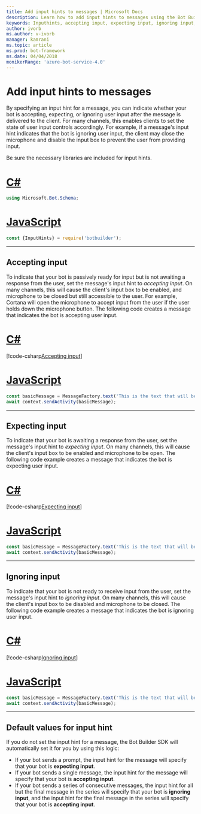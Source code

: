 ```yaml
---
title: Add input hints to messages | Microsoft Docs
description: Learn how to add input hints to messages using the Bot Builder SDK.
keywords: Inputhints, accepting input, expecting input, ignoring input, speach 
author: ivorb
ms.author: v-ivorb
manager: kamrani
ms.topic: article
ms.prod: bot-framework
ms.date: 04/04/2018
monikerRange: 'azure-bot-service-4.0'
---
```


# Add input hints to messages

By specifying an input hint for a message, you can indicate whether your bot is accepting, expecting, or ignoring user input after the message is delivered to the client. For many channels, this enables clients to set the state of user input controls accordingly. For example, if a message's input hint indicates that the bot is ignoring user input, the client may close the microphone and disable the input box to prevent the user from providing input.

Be sure the necessary libraries are included for input hints.

# [C#](#tab/cslibraries)
```cs
using Microsoft.Bot.Schema;
```

# [JavaScript](#tab/jslibraries)
```javascript
const {InputHints} = require('botbuilder');
```
---

## Accepting input

To indicate that your bot is passively ready for input but is not awaiting a response from the user, set the message's input hint to _accepting input_. On many channels, this will cause the client's input box to be enabled, and microphone to be closed but still accessible to the user. For example, Cortana will open the microphone to accept input from the user if the user holds down the microphone button. The following code creates a message that indicates the bot is accepting user input.

# [C#](#tab/csacceptinginput)
[!code-csharp[Accepting input](../includes/code/dotnet-input-hints.cs#InputHintAcceptingInput)]

# [JavaScript](#tab/jsacceptinginput)
```javascript
const basicMessage = MessageFactory.text('This is the text that will be displayed.', 'This is the text that will be spoken.', InputHints.ExpectingInput);
await context.sendActivity(basicMessage);
```
---

## Expecting input

To indicate that your bot is awaiting a response from the user, set the message's input hint to _expecting input_. On many channels, this will cause the client's input box to be enabled and microphone to be open. The following code example creates a message that indicates the bot is expecting user input.

# [C#](#tab/csexpectinginput)
[!code-csharp[Expecting input](../includes/code/dotnet-input-hints.cs#InputHintExpectingInput)]

# [JavaScript](#tab/jsexpectinginput)
```javascript
const basicMessage = MessageFactory.text('This is the text that will be displayed.', 'This is the text that will be spoken.', InputHints.ExpectingInput);
await context.sendActivity(basicMessage);
```
---

## Ignoring input
 
To indicate that your bot is not ready to receive input from the user, set the message's input hint to _ignoring input_. On many channels, this will cause the client's input box to be disabled and microphone to be closed. The following code example creates a message that indicates the bot is ignoring user input.

# [C#](#tab/csignoringinput)
[!code-csharp[Ignoring input](../includes/code/dotnet-input-hints.cs#InputHintIgnoringInput)]

# [JavaScript](#tab/jsignoringinput)
```javascript
const basicMessage = MessageFactory.text('This is the text that will be displayed.', 'This is the text that will be spoken.', InputHints.IgnoringInput);
await context.sendActivity(basicMessage);
```
---

## Default values for input hint

If you do not set the input hint for a message, the Bot Builder SDK will automatically set it for you by using this logic: 

- If your bot sends a prompt, the input hint for the message will specify that your bot is **expecting input**.</li>
- If your bot sends a single message, the input hint for the message will specify that your bot is **accepting input**.</li>
- If your bot sends a series of consecutive messages, the input hint for all but the final message in the series will specify that your bot is **ignoring input**, and the input hint for the final message in the series will specify that your bot is **accepting input**.
